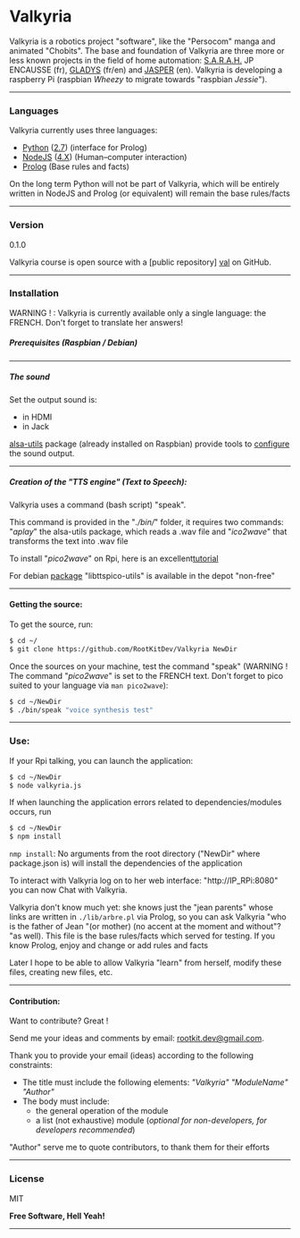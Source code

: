 # Valkyria

Valkyria is a robotics project "software", like the "Persocom" manga and animated "Chobits".
The base and foundation of Valkyria are three more or less known projects in the field of home automation: [S.A.R.A.H.][sarah] JP ENCAUSSE (fr), [GLADYS][gladys] (fr/en) and [JASPER][jasper] (en). Valkyria is developing a raspberry Pi (raspbian *Wheezy* to migrate towards "raspbian *Jessie*").

---
### Languages
Valkyria currently uses three languages:
 - [Python][py] ([2.7][py2.7]) (interface for Prolog)
 - [NodeJS][node] ([4.X][node4]) (Human–computer interaction)
 - [Prolog][prolog] (Base rules and facts)

On the long term Python will not be part of Valkyria, which will be entirely written in NodeJS and Prolog (or equivalent) will remain the base rules/facts

---
### Version
0.1.0

Valkyria course is open source with a [public repository] [val] on GitHub.

---
### Installation

WARNING ! :
Valkyria is currently available only a single language: the FRENCH. Don't forget to  translate her answers!

##### Prerequisites (Raspbian / Debian)

---
##### The sound
Set the output sound is:
- in HDMI
- in Jack

[alsa-utils][pack] package (already installed on Raspbian) provide tools to [configure][alsa] the sound output.

---
##### Creation of the "TTS engine" (Text to Speech):

Valkyria uses a command (bash script) "speak".

This command is provided in the "*./bin/*" folder, it requires two commands: "*aplay*" the alsa-utils package, which reads a .wav file and "*ico2wave*" that transforms the text into .wav file

To install "*pico2wave*" on Rpi, here is an excellent[tutorial][tts]

For debian [package][libpico] "libttspico-utils" is available in the depot "non-free"


---
#### Getting the source:

To get the source, run:
```sh
$ cd ~/
$ git clone https://github.com/RootKitDev/Valkyria NewDir
```
Once the sources on your machine, test the command "speak" (WARNING ! The command "*pico2wave*" is set to the FRENCH text. Don't forget to pico suited to your language via ```man pico2wave```):
```sh
$ cd ~/NewDir
$ ./bin/speak "voice synthesis test"
```

---
### Use:

If your Rpi talking, you can launch the application:
```sh
$ cd ~/NewDir
$ node valkyria.js
```
If when launching the application errors related to dependencies/modules occurs, run
```sh
$ cd ~/NewDir
$ npm install
```
```nmp install```: No arguments from the root directory ("NewDir" where package.json is) will install the dependencies of the application

To interact with Valkyria log on to her web interface: "http://IP_RPi:8080" you can now Chat with Valkyria.

Valkyria don't know much yet: she knows just the "jean parents" whose links are written in ``./lib/arbre.pl`` via Prolog, so you can ask Valkyria "who is the father of Jean "(or mother) (no accent at the moment and without"? "as well). This file is the base rules/facts which served for testing. If you know Prolog, enjoy and change or add rules and facts

Later I hope to be able to allow Valkyria "learn" from herself, modify these files, creating new files, etc.

---
#### Contribution:

Want to contribute? Great !

Send me your ideas and comments by email: <rootkit.dev@gmail.com>.

Thank you to provide your email (ideas) according to the following constraints:

  - The title must include the following elements: *"Valkyria" "ModuleName" "Author"*
  - The body must include:
  	  - the general operation of the module
      - a list (not exhaustive) module (*optional for non-developers, for developers recommended*)

"Author" serve me to quote contributors, to thank them for their efforts

----
### License

MIT

**Free Software, Hell Yeah!**

---

[val]: <https://github.com/RootKitDev/Valkyria>
[git-repo-url]: <https://github.com/joemccann/dillinger.git>
[node.js]: <http://nodejs.org>
[express]: <http://expressjs.com>
[sarah]: <http://news.encausse.net/sarah/>
[gladys]: <http://gladysproject.com>
[jasper]: <https://jasperproject.github.io/>
[node4]: <https://nodejs.org/en/blog/release/v4.0.0/>
[prolog]: <http://www.swi-prolog.org/>
[py]: <https://www.python.org/>
[node]: <https://nodejs.org/en/>
[py2.7]: <https://www.python.org/downloads/>
[alsa]: <http://blog.scphillips.com/posts/2013/01/sound-configuration-on-raspberry-pi-with-alsa/>
[pack]: <https://packages.debian.org/fr/wheezy/libttspico-utils>
[tts]: <http://rpihome.blogspot.fr/2015/02/installing-pico-tts.html>
[libpico]: <https://packages.debian.org/fr/wheezy/libttspico-utils>
